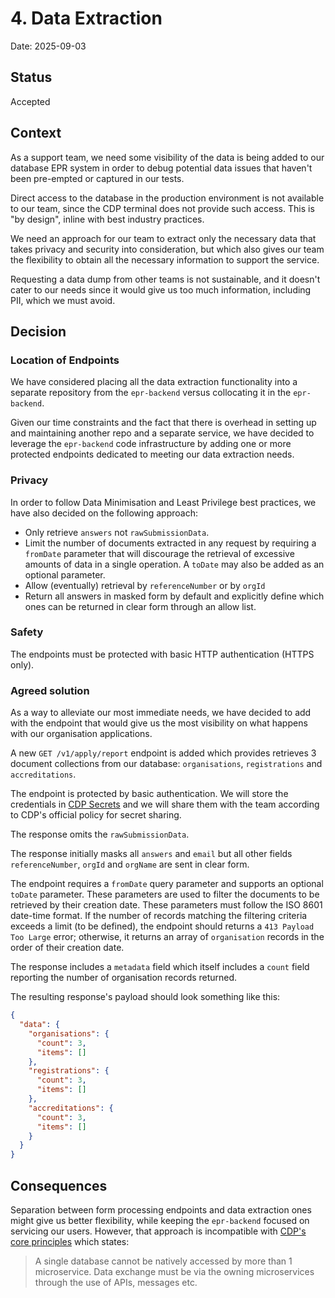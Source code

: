 # 4. Data Extraction

Date: 2025-09-03

## Status

Accepted

## Context

As a support team, we need some visibility of the data is being added to our database EPR system in order to debug potential data issues that haven't been pre-empted or captured in our tests.

Direct access to the database in the production environment is not available to our team, since the CDP terminal does not provide such access. This is "by design", inline with best industry practices.

We need an approach for our team to extract only the necessary data that takes privacy and security into consideration, but which also gives our team the flexibility to obtain all the necessary information to support the service.

Requesting a data dump from other teams is not sustainable, and it doesn't cater to our needs since it would give us too much information, including PII, which we must avoid.

## Decision

### Location of Endpoints

We have considered placing all the data extraction functionality into a separate repository from the `epr-backend` versus collocating it in the `epr-backend`.

Given our time constraints and the fact that there is overhead in setting up and maintaining another repo and a separate service, we have decided to leverage the `epr-backend` code infrastructure by adding one or more protected endpoints dedicated to meeting our data extraction needs.

### Privacy

In order to follow Data Minimisation and Least Privilege best practices, we have also decided on the following approach:

- Only retrieve `answers` not `rawSubmissionData`.
- Limit the number of documents extracted in any request by requiring a `fromDate` parameter that will discourage the retrieval of excessive amounts of data in a single operation. A `toDate` may also be added as an optional parameter.
- Allow (eventually) retrieval by `referenceNumber` or by `orgId`
- Return all answers in masked form by default and explicitly define which ones can be returned in clear form through an allow list.

### Safety

The endpoints must be protected with basic HTTP authentication (HTTPS only).

### Agreed solution

As a way to alleviate our most immediate needs, we have decided to add with the endpoint that would give us the most visibility on what happens with our organisation applications.

A new `GET /v1/apply/report` endpoint is added which provides retrieves 3 document collections from our database: `organisations`, `registrations` and `accreditations`.

The endpoint is protected by basic authentication. We will store the credentials in [CDP Secrets](https://portal.cdp-int.defra.cloud/documentation/how-to/secrets.md) and we will share them with the team according to CDP's official policy for secret sharing.

The response omits the `rawSubmissionData`.

The response initially masks all `answers` and `email` but all other fields `referenceNumber`, `orgId` and `orgName` are sent in clear form.

The endpoint requires a `fromDate` query parameter and supports an optional `toDate` parameter. These parameters are used to filter the documents to be retrieved by their creation date. These parameters must follow the ISO 8601 date-time format. If the number of records matching the filtering criteria exceeds a limit (to be defined), the endpoint should returns a `413 Payload Too Large` error; otherwise, it returns an array of `organisation` records in the order of their creation date.

The response includes a `metadata` field which itself includes a `count` field reporting the number of organisation records returned.

The resulting response's payload should look something like this:

```json
{
  "data": {
    "organisations": {
      "count": 3,
      "items": []
    },
    "registrations": {
      "count": 3,
      "items": []
    },
    "accreditations": {
      "count": 3,
      "items": []
    }
  }
}
```

## Consequences

Separation between form processing endpoints and data extraction ones might give us better flexibility, while keeping the `epr-backend` focused on servicing our users. However, that approach is incompatible with [CDP's core principles](https://portal.cdp-int.defra.cloud/documentation/onboarding/onboarding-considerations.md#microservices) which states:

> A single database cannot be natively accessed by more than 1 microservice. Data exchange must be via the owning microservices through the use of APIs, messages etc.
